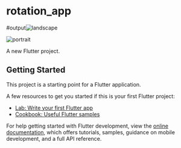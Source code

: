 # rotation_app
#output![landscape](https://github.com/mamun968/orentation_app/assets/110564652/10c96bf0-fba0-4dec-a943-f24e062aa7d9)
 

![portrait](https://github.com/mamun968/orentation_app/assets/110564652/2ac0465d-1929-4a9e-9f59-b7ef0b5c4158)

A new Flutter project.

## Getting Started

This project is a starting point for a Flutter application.

A few resources to get you started if this is your first Flutter project:

- [Lab: Write your first Flutter app](https://docs.flutter.dev/get-started/codelab)
- [Cookbook: Useful Flutter samples](https://docs.flutter.dev/cookbook)

For help getting started with Flutter development, view the
[online documentation](https://docs.flutter.dev/), which offers tutorials,
samples, guidance on mobile development, and a full API reference.
